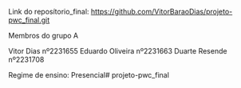 Link do reposítorio_final: https://github.com/VitorBaraoDias/projeto-pwc_final.git

Membros do grupo A

Vitor Dias nº2231655
Eduardo Oliveira nº2231663
Duarte Resende nº2231708

Regime de ensino: Presencial# projeto-pwc_final
